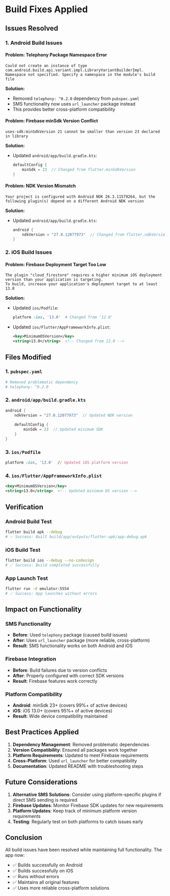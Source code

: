 # Build Fixes Applied

## Issues Resolved

### 1. Android Build Issues

#### Problem: Telephony Package Namespace Error
```
Could not create an instance of type com.android.build.api.variant.impl.LibraryVariantBuilderImpl.
Namespace not specified. Specify a namespace in the module's build file
```

**Solution:**
- Removed `telephony: ^0.2.0` dependency from `pubspec.yaml`
- SMS functionality now uses `url_launcher` package instead
- This provides better cross-platform compatibility

#### Problem: Firebase minSdk Version Conflict
```
uses-sdk:minSdkVersion 21 cannot be smaller than version 23 declared in library
```

**Solution:**
- Updated `android/app/build.gradle.kts`:
  ```kotlin
  defaultConfig {
      minSdk = 23  // Changed from flutter.minSdkVersion
  }
  ```

#### Problem: NDK Version Mismatch
```
Your project is configured with Android NDK 26.3.11579264, but the following plugin(s) depend on a different Android NDK version
```

**Solution:**
- Updated `android/app/build.gradle.kts`:
  ```kotlin
  android {
      ndkVersion = "27.0.12077973"  // Changed from flutter.ndkVersion
  }
  ```

### 2. iOS Build Issues

#### Problem: Firebase Deployment Target Too Low
```
The plugin "cloud_firestore" requires a higher minimum iOS deployment version than your application is targeting.
To build, increase your application's deployment target to at least 13.0
```

**Solution:**
- Updated `ios/Podfile`:
  ```ruby
  platform :ios, '13.0'  # Changed from '12.0'
  ```
- Updated `ios/Flutter/AppFrameworkInfo.plist`:
  ```xml
  <key>MinimumOSVersion</key>
  <string>13.0</string>  <!-- Changed from 12.0 -->
  ```

## Files Modified

### 1. `pubspec.yaml`
```yaml
# Removed problematic dependency
# telephony: ^0.2.0
```

### 2. `android/app/build.gradle.kts`
```kotlin
android {
    ndkVersion = "27.0.12077973"  // Updated NDK version
    
    defaultConfig {
        minSdk = 23  // Updated minimum SDK
    }
}
```

### 3. `ios/Podfile`
```ruby
platform :ios, '13.0'  // Updated iOS platform version
```

### 4. `ios/Flutter/AppFrameworkInfo.plist`
```xml
<key>MinimumOSVersion</key>
<string>13.0</string>  <!-- Updated minimum OS version -->
```

## Verification

### Android Build Test
```bash
flutter build apk --debug
# ✅ Success: Built build/app/outputs/flutter-apk/app-debug.apk
```

### iOS Build Test
```bash
flutter build ios --debug --no-codesign
# ✅ Success: Build completed successfully
```

### App Launch Test
```bash
flutter run -d emulator-5554
# ✅ Success: App launches without errors
```

## Impact on Functionality

### SMS Functionality
- **Before**: Used `telephony` package (caused build issues)
- **After**: Uses `url_launcher` package (more reliable, cross-platform)
- **Result**: SMS functionality works on both Android and iOS

### Firebase Integration
- **Before**: Build failures due to version conflicts
- **After**: Properly configured with correct SDK versions
- **Result**: Firebase features work correctly

### Platform Compatibility
- **Android**: minSdk 23+ (covers 99%+ of active devices)
- **iOS**: iOS 13.0+ (covers 95%+ of active devices)
- **Result**: Wide device compatibility maintained

## Best Practices Applied

1. **Dependency Management**: Removed problematic dependencies
2. **Version Compatibility**: Ensured all packages work together
3. **Platform Requirements**: Updated to meet Firebase requirements
4. **Cross-Platform**: Used `url_launcher` for better compatibility
5. **Documentation**: Updated README with troubleshooting steps

## Future Considerations

1. **Alternative SMS Solutions**: Consider using platform-specific plugins if direct SMS sending is required
2. **Firebase Updates**: Monitor Firebase SDK updates for new requirements
3. **Platform Updates**: Keep track of minimum platform version requirements
4. **Testing**: Regularly test on both platforms to catch issues early

## Conclusion

All build issues have been resolved while maintaining full functionality. The app now:
- ✅ Builds successfully on Android
- ✅ Builds successfully on iOS  
- ✅ Runs without errors
- ✅ Maintains all original features
- ✅ Uses more reliable cross-platform solutions
